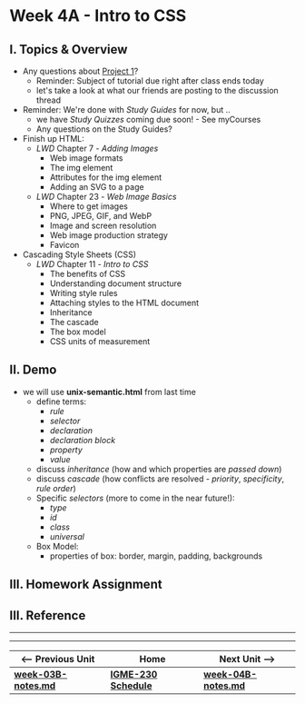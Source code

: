 # Week 4A - Intro to CSS

## I. Topics & Overview
- Any questions about [Project 1](../projects/project-1.md)?
  - Reminder: Subject of tutorial due right after class ends today
  - let's take a look at what our friends are posting to the discussion thread
- Reminder: We're done with *Study Guides* for now, but ..
  - we have *Study Quizzes* coming due soon! - See myCourses
  - Any questions on the Study Guides?
- Finish up HTML:
  - *LWD* Chapter 7 - *Adding Images*
    - Web image formats
    - The img element
    - Attributes for the img element
    - Adding an SVG to a page
  - *LWD* Chapter 23 - *Web Image Basics*
    - Where to get images
    - PNG, JPEG, GIF, and WebP
    - Image and screen resolution
    - Web image production strategy
    - Favicon
 - Cascading Style Sheets (CSS)
   - *LWD* Chapter 11 - *Intro to CSS*
     - The benefits of CSS
     - Understanding document structure
     - Writing style rules
     - Attaching styles to the HTML document
     - Inheritance
     - The cascade
     - The box model
     - CSS units of measurement
   
 ## II. Demo
 - we will use **unix-semantic.html** from last time
   - define terms:
     - *rule*
     - *selector*
     - *declaration*
     - *declaration block*
     - *property*
     - *value*
   - discuss *inheritance* (how and which properties are *passed down*)
   - discuss *cascade* (how conflicts are resolved - *priority*, *specificity*, *rule order*)
   - Specific *selectors* (more to come in the near future!):
     - *type*
     - *id*
     - *class*
     - *universal*
   - Box Model:
     - properties of box: border, margin, padding, backgrounds
     
 ## III. Homework Assignment
 
     
 ## III. Reference

<hr><hr>

| <-- Previous Unit | Home | Next Unit -->
| --- | --- | --- 
| [**week-03B-notes.md**](week-03B-notes.md)     |  [**IGME-230 Schedule**](../schedule.md) | [**week-04B-notes.md**](week-04B-notes.md)
